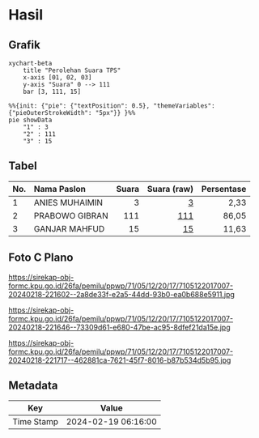 # Hasil

## Grafik

```mermaid
xychart-beta
    title "Perolehan Suara TPS"
    x-axis [01, 02, 03]
    y-axis "Suara" 0 --> 111
    bar [3, 111, 15]
```

```mermaid
%%{init: {"pie": {"textPosition": 0.5}, "themeVariables": {"pieOuterStrokeWidth": "5px"}} }%%
pie showData
    "1" : 3
    "2" : 111
    "3" : 15
```

## Tabel

| No. | Nama Paslon    | Suara | Suara (raw) | Persentase |
|:--- |:-------------- | -----:| -----------:| ----------:|
| 1   | ANIES MUHAIMIN | 3     | [3][p-1]    | 2,33       |
| 2   | PRABOWO GIBRAN | 111   | [111][p-2]  | 86,05      |
| 3   | GANJAR MAHFUD  | 15    | [15][p-3]   | 11,63      |


[p-1]: https://github.com/gigit-pemilu/pemilu-2024-71-sulawesi-utara/blob/main/pilpres/hitung-suara/sub/71-sulawesi-utara/sub/05-minahasa-selatan/sub/12-tumpaan/sub/2017-matani-satu/sub/007-tps/sub/paslon-1.txt
[p-2]: https://github.com/gigit-pemilu/pemilu-2024-71-sulawesi-utara/blob/main/pilpres/hitung-suara/sub/71-sulawesi-utara/sub/05-minahasa-selatan/sub/12-tumpaan/sub/2017-matani-satu/sub/007-tps/sub/paslon-2.txt
[p-3]: https://github.com/gigit-pemilu/pemilu-2024-71-sulawesi-utara/blob/main/pilpres/hitung-suara/sub/71-sulawesi-utara/sub/05-minahasa-selatan/sub/12-tumpaan/sub/2017-matani-satu/sub/007-tps/sub/paslon-3.txt

## Foto C Plano

https://sirekap-obj-formc.kpu.go.id/26fa/pemilu/ppwp/71/05/12/20/17/7105122017007-20240218-221602--2a8de33f-e2a5-44dd-93b0-ea0b688e5911.jpg

https://sirekap-obj-formc.kpu.go.id/26fa/pemilu/ppwp/71/05/12/20/17/7105122017007-20240218-221646--73309d61-e680-47be-ac95-8dfef21da15e.jpg

https://sirekap-obj-formc.kpu.go.id/26fa/pemilu/ppwp/71/05/12/20/17/7105122017007-20240218-221717--462881ca-7621-45f7-8016-b87b534d5b95.jpg


## Metadata

| Key        | Value               |
| ---------- | ------------------- |
| Time Stamp | 2024-02-19 06:16:00 |



